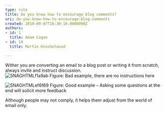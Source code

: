 ```yaml
---
type: rule
title: Do you know how to encourage blog comments?
uri: do-you-know-how-to-encourage-blog-comments
created: 2010-09-07T16:30:10.0000000Z
authors:
- id: 1
  title: Adam Cogan
- id: 14
  title: Martin Hinshelwood

---
```


 Wither you are converting an email to a blog post or writing it from scratch, always invite and instruct discussion. <br> 
![SNAGHTMLf1a9ab](/PublishingImages/RulesBloggingFeedbackBad.jpg "SNAGHTMLf1a9ab")
Figure: Bad example, there are no instructions here

![SNAGHTMLef6f69](/PublishingImages/RulesBloggingFeedbackGood.jpg "SNAGHTMLef6f69")
Figure: Good example – Asking some questions at the end will solicit more feedback

Although people may not comply, it helps them adjust from the world of email only.

